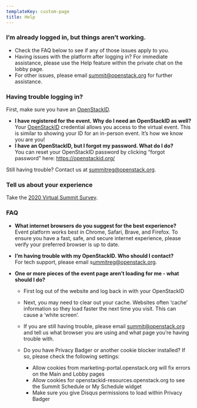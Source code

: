 ```yaml
---
templateKey: custom-page
title: Help
---
```

### I’m already logged in, but things aren’t working.

* Check the FAQ below to see if any of those issues apply to you.
* Having issues with the platform after logging in? For immediate assistance, please use the Help feature within the private chat on the lobby page.
* For other issues, please email [summit@openstack.org](mailto:summit@openstack.org) for further assistance.

### Having trouble logging in?

First, make sure you have an [OpenStackID](https://openstackid.org/).

* **I have registered for the event. Why do I need an OpenStackID as well?**\
  Your [OpenStackID](https://openstackid.org/) credential allows you access to the virtual event. This is similar to showing your ID for an in-person event. It’s how we know you are you!
* **I have an OpenStackID, but I forgot my password. What do I do?**\
  You can reset your OpenStackID password by clicking “forgot password” here: <https://openstackid.org/>

Still having trouble? Contact us at [summitreg@openstack.org](mailto:summitreg@openstack.org).

### Tell us about your experience

Take the [2020 Virtual Summit Survey](https://www.surveymonkey.com/r/Summit2020virtual).

### FAQ

* **What internet browsers do you suggest for the best experience?**\
  Event platform works best in Chrome, Safari, Brave, and Firefox. To ensure you have a fast, safe, and secure internet experience, please verify your preferred browser is up to date.
* **I’m having trouble with my OpenStackID. Who should I contact?**\
  For tech support, please email s[ummitreg@openstack.org](mailto:ummitreg@openstack.org).
* **One or more pieces of the event page aren’t loading for me - what should I do?**

  * First log out of the website and log back in with your OpenStackID
  * Next, you may need to clear out your cache. Websites often ‘cache’ information so they load faster the next time you visit. This can cause a ‘white screen’.
  * If you are still having trouble, please email [summit@openstack.org](mailto:summit@openstack.org) and tell us what browser you are using and what page you’re having trouble with.
  * Do you have Privacy Badger or another cookie blocker installed? If so, please check the following settings:

    * Allow cookies from marketing-portal.openstack.org will fix errors on the Main and Lobby pages
    * Allow cookies for openstackid-resources.openstack.org to see the Summit Schedule or My Schedule widget
    * Make sure you give Disqus permissions to load within Privacy Badger